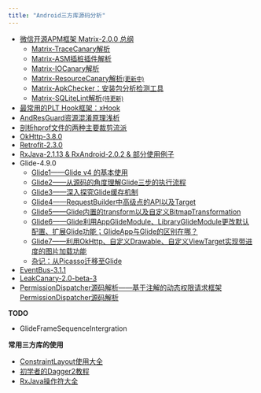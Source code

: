 ```yaml
---
title: "Android三方库源码分析"
---
```


- [微信开源APM框架 Matrix-2.0.0 总纲](/android/3rd-library/matrix)
    - [Matrix-TraceCanary解析](/android/3rd-library/matrix-trace)
    - [Matrix-ASM插桩插件解析](/android/3rd-library/matrix-trace-plugin/)
    - [Matrix-IOCanary解析](/android/3rd-library/matrix-io)
    - [Matrix-ResourceCanary解析<small>(更新中)</small>](/android/3rd-library/matrix-resource)
    - [Matrix-ApkChecker：安装包分析检测工具](/android/3rd-library/matrix-apk-checker/)
    - [Matrix-SQLiteLint解析<small>(待更新)</small>](/android/3rd-library/matrix-sqlitelint)
- [最常用的PLT Hook框架：xHook](/android/3rd-library/xhook)
- [AndResGuard资源混淆原理浅析](/android/3rd-library/andresguard)
- [剖析hprof文件的两种主要裁剪流派](android/3rd-library/hprof-shrink)
- [OkHttp-3.8.0](/android/3rd-library/okhttp/)
- [Retrofit-2.3.0](/android/3rd-library/retrofit/)
- [RxJava-2.1.13 & RxAndroid-2.0.2 & 部分使用例子](/android/3rd-library/rxjava&rxandroid/)
- Glide-4.9.0
    - [Glide1——Glide v4 的基本使用](/android/3rd-library/glide1/)
    - [Glide2——从源码的角度理解Glide三步的执行流程](/android/3rd-library/glide2/)
    - [Glide3——深入探究Glide缓存机制](/android/3rd-library/glide3/)
    - [Glide4——RequestBuilder中高级点的API以及Target](/android/3rd-library/glide4/)
    - [Glide5——Glide内置的transform以及自定义BitmapTransformation](/android/3rd-library/glide5/)
    - [Glide6——Glide利用AppGlideModule、LibraryGlideModule更改默认配置、扩展Glide功能；GlideApp与Glide的区别在哪？](/android/3rd-library/glide6/)
    - [Glide7——利用OkHttp、自定义Drawable、自定义ViewTarget实现带进度的图片加载功能](/android/3rd-library/glide7/)
    - [杂记：从Picasso迁移至Glide](/android/3rd-library/migrate-to-glide/)
- [EventBus-3.1.1](/android/3rd-library/eventbus/)
- [LeakCanary-2.0-beta-3](/android/3rd-library/leakcanary/)
- [PermissionDispatcher源码解析——基于注解的动态权限请求框架PermissionDispatcher源码解析](/android/3rd-library/permissiondispatcher/)

**TODO**

- GlideFrameSequenceIntergration

**常用三方库的使用**  

- [ConstraintLayout使用大全](/android/other/constraintlayout/)
- [初学者的Dagger2教程](/android/other/dagger2/)
- [RxJava操作符大全](/android/other/RxJava/)